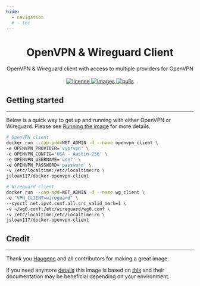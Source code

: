 ```yaml
---
hide:
  - navigation
  # - toc
---
```


<h1 align="center">
  OpenVPN & Wireguard Client
</h1>

<p align="center">
  OpenVPN & Wireguard client with access to multiple providers for OpenVPN
  <br><br>

  <a href="https://github.com/jsloan117/docker-deluge/blob/master/LICENSE">
    <img alt="license" src="https://img.shields.io/badge/License-GPLv3-blue.svg" />
  </a>
  <a href="https://github.com/jsloan117/docker-openvpn-client/actions/workflows/images.yml">
    <img alt="images" src="https://github.com/jsloan117/docker-openvpn-client/actions/workflows/images.yml/badge.svg?branch=v3.1.2" />
  </a>
  <a href="https://hub.docker.com/repository/docker/jsloan117/docker-openvpn-client">
    <img alt="pulls" src="https://img.shields.io/docker/pulls/jsloan117/docker-openvpn-client.svg" />
  </a>
</p>

## Getting started

---

Below is a quick way to get up and running with either OpenVPN or Wireguard. Please see [Running the image](run-image.md) for more details.

```bash
# OpenVPN client
docker run --cap-add=NET_ADMIN -d --name openvpn_client \
-e OPENVPN_PROVIDER='vyprvpn' \
-e OPENVPN_CONFIG='USA - Austin-256' \
-e OPENVPN_USERNAME='user' \
-e OPENVPN_PASSWORD='password' \
-v /etc/localtime:/etc/localtime:ro \
jsloan117/docker-openvpn-client
```

```bash
# Wireguard client
docker run --cap-add=NET_ADMIN -d --name wg_client \
-e "VPN_CLIENT=wireguard" \
--sysctl net.ipv4.conf.all.src_valid_mark=1 \
-v ~/wg0.conf:/etc/wireguard/wg0.conf \
-v /etc/localtime:/etc/localtime:ro \
jsloan117/docker-openvpn-client
```

## Credit

---

Thank you [Haugene](https://github.com/haugene) and all contributors for making a great image.

If you need anymore [details](https://haugene.github.io/docker-transmission-openvpn) this image is based on [this](https://github.com/haugene/docker-transmission-openvpn) and their documentation may be beneficial depending on your environment.

